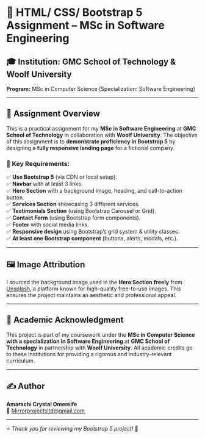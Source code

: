 # 📌 HTML/ CSS/ Bootstrap 5 Assignment – MSc in Software Engineering  

## 🎓 Institution: GMC School of Technology & Woolf University  
**Program:** MSc in Computer Science (Specialization: Software Engineering)  

---

## 📝 Assignment Overview  

This is a practical assignment for my **MSc in Software Engineering** at **GMC School of Technology** in collaboration with **Woolf University**. The objective of this assignment is to **demonstrate proficiency in Bootstrap 5** by designing a **fully responsive landing page** for a fictional company.  

### 📌 Key Requirements:  
✅ **Use Bootstrap 5** (via CDN or local setup).  
✅ **Navbar** with at least 3 links.  
✅ **Hero Section** with a background image, heading, and call-to-action button.  
✅ **Services Section** showcasing 3 different services.  
✅ **Testimonials Section** (using Bootstrap Carousel or Grid).  
✅ **Contact Form** (using Bootstrap form components).  
✅ **Footer** with social media links.  
✅ **Responsive design** using Bootstrap’s grid system & utility classes.  
✅ **At least one Bootstrap component** (buttons, alerts, modals, etc.).  

---

## 🖼️ Image Attribution  

I sourced the background image used in the **Hero Section** **freely** from [Unsplash](https://unsplash.com), a platform known for high-quality free-to-use images. This ensures the project maintains an aesthetic and professional appeal.  

---

## 🔗 Academic Acknowledgment  

This project is part of my coursework under the **MSc in Computer Science with a specialization in Software Engineering** at **GMC School of Technology** in partnership with **Woolf University**. All academic credits go to these institutions for providing a rigorous and industry-relevant curriculum.  

---

## ✍️ Author  

**Amarachi Crystal Omereife**  
📧 Mirrorprojectsltd@gmail.com  

---

⭐ *Thank you for reviewing my Bootstrap 5 project!* 🚀  
